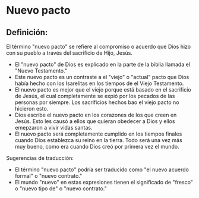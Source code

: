# Nuevo pacto

## Definición: 

El término "nuevo pacto" se refiere al compromiso o acuerdo que Dios hizo con su pueblo a través del sacrificio de Hijo, Jesús.

* El "nuevo pacto" de Dios es explicado en la parte de la biblia llamada el "Nuevo Testamento."
* Este nuevo pacto es un contraste a el "viejo" o "actual" pacto que Dios había hecho con los Isarelitas en los tiempos de el Viejo Testamento.
* El nuevo pacto es mejor que el viejo porque está basado en el sacrificio de Jesús, el cual completamente  se expió por los pecados de las personas por siempre. Los sacrificios hechos bao el viejo pacto no hicieron esto.
* Dios escribe el nuevo pacto en los corazones de los que creen en Jesús. Esto les causó a ellos que quieran obedecer a Dios y ellos emepzaron a vivir vidas santas.
* El nuevo pacto será completamente cumplido en los tiempos finales cuando Dios establezca su reino en la tierra. Todo será una vez más muy bueno, como era cuando Dios creó por primera vez el mundo.

Sugerencias de traducción:

* El término "nuevo pacto" podría ser traducido como "el nuevo acuerdo formal" o "nuevo contrato."
* El mundo "nuevo" en estas expresiones tienen el significado de "fresco" o "nuevo tipo de" o "nuevo contrato."

